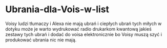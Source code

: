 # Ubrania-dla-Vois-w-list
Voisy ludzi tłumaczy i Alexa nie mają ubrań i ciepłych ubrań tych miłych w dotyku może je warto wydrukować radio drukarkom kwantową jakieś zestawy tych ubrań i dodać do voisa elektronicznie bo Voisy muszą szyć i produkować ubrania nic nie mają. 
